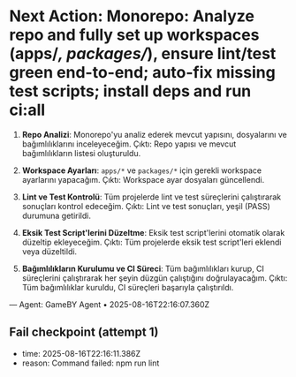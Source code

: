 # Next Action: Monorepo: Analyze repo and fully set up workspaces (apps/*, packages/*), ensure lint/test green end-to-end; auto-fix missing test scripts; install deps and run ci:all

1. **Repo Analizi**: Monorepo'yu analiz ederek mevcut yapısını, dosyalarını ve bağımlılıklarını inceleyeceğim. Çıktı: Repo yapısı ve mevcut bağımlılıkların listesi oluşturuldu.

2. **Workspace Ayarları**: `apps/*` ve `packages/*` için gerekli workspace ayarlarını yapacağım. Çıktı: Workspace ayar dosyaları güncellendi.

3. **Lint ve Test Kontrolü**: Tüm projelerde lint ve test süreçlerini çalıştırarak sonuçları kontrol edeceğim. Çıktı: Lint ve test sonuçları, yeşil (PASS) durumuna getirildi.

4. **Eksik Test Script'lerini Düzeltme**: Eksik test script'lerini otomatik olarak düzeltip ekleyeceğim. Çıktı: Tüm projelerde eksik test script'leri eklendi veya düzeltildi.

5. **Bağımlılıkların Kurulumu ve CI Süreci**: Tüm bağımlılıkları kurup, CI süreçlerini çalıştırarak her şeyin düzgün çalıştığını doğrulayacağım. Çıktı: Tüm bağımlılıklar kuruldu, CI süreçleri başarıyla çalıştırıldı.

— Agent: GameBY Agent • 2025-08-16T22:16:07.360Z


## Fail checkpoint (attempt 1)
- time: 2025-08-16T22:16:11.386Z
- reason: Command failed: npm run lint
